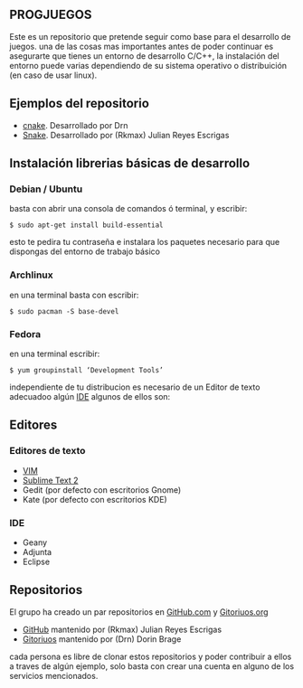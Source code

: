 PROGJUEGOS
----------

Este es un repositorio que pretende seguir como base para el desarrollo de juegos. una de las cosas mas importantes antes de poder continuar es asegurarte que tienes un entorno de desarrollo C/C++, la instalación del entorno puede varias dependiendo de su sistema operativo o distribuición (en caso de usar linux).

## Ejemplos del repositorio

- [cnake](https://gitorious.org/progjuegos/progjuegos/trees/master/cnake-remake). Desarrollado por Drn
- [Snake](https://github.com/rkmax/snake). Desarrollado por (Rkmax) Julian Reyes Escrigas


## Instalación librerias básicas de desarrollo

### Debian / Ubuntu

basta con abrir una consola de comandos ó terminal, y escribir:

    $ sudo apt-get install build-essential

esto te pedira tu contraseña e instalara los paquetes necesario para que dispongas del entorno de trabajo básico

### Archlinux

en una terminal basta con escribir:

    $ sudo pacman -S base-devel

### Fedora

en una terminal escribir:

    $ yum groupinstall ‘Development Tools’

independiente de tu distribucion es necesario de un Editor de texto adecuadoo algún [IDE][1] algunos de ellos son:

## Editores

### Editores de texto
- [VIM][vim]
- [Sublime Text 2][sublime]
- Gedit (por defecto con escritorios Gnome)
- Kate (por defecto con escritorios KDE)

### IDE
- Geany
- Adjunta
- Eclipse

## Repositorios

El grupo ha creado un par repositorios en [GitHub.com][2] y [Gitoriuos.org][3]

- [GitHub](https://github.com/rkmax/progjuegos/) mantenido por (Rkmax) Julian Reyes Escrigas
- [Gitoriuos](https://gitorious.org/progjuegos) mantenido por (Drn) Dorin Brage

cada persona es libre de clonar estos repositorios y poder contribuir a ellos a traves de algún ejemplo, solo basta con crear una cuenta en alguno de los servicios mencionados.



[vim]:http://es.wikipedia.org/wiki/Vim
[sublime]:http://www.sublimetext.com/2
[1]:http://es.wikipedia.org/wiki/Entorno_de_desarrollo_integrado
[2]:https://github.com
[3]:https://gitorious.org